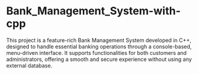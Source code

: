 # Bank_Management_System-with-cpp
This project is a feature-rich Bank Management System developed in C++, designed to handle essential banking operations through a console-based, menu-driven interface. It supports functionalities for both customers and administrators, offering a smooth and secure experience without using any external database.
